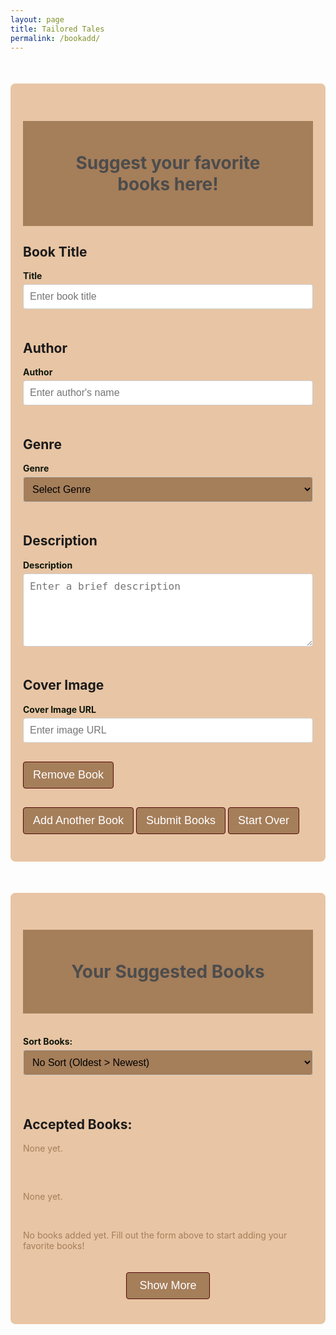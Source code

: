 ```yaml
---
layout: page
title: Tailored Tales
permalink: /bookadd/
---
```

<style>
    .container {
        max-width: 600px;
        margin: 50px auto;
        padding: 20px;
        background-color: #E8C5A4;
        border-radius: 8px;
    }
    

    h1 {
        background: #a57e5a;
        padding: 50px;
        font-size: 2em;
        text-align: center;
        color: #4C4C4C;
    }

    .container > h2 {
        margin: 20px 0 10px;
        font-size: 1.5em;
        color: #4C4C4C !important;
    }
    .container2 {
        max-width: 800px;
        margin: 50px auto;
        padding: 20px;
        background-color: #E8C5A4;
        border-radius: 8px;
    }
    .container2 > h2 {
        margin: 20px 0 10px;
        font-size: 1.5em;
        color: #4C4C4C !important;
    }

    h3 {
        color: #E8C5A4;

    }

    label {
        display: block;
        margin-bottom: 5px;
        font-weight: bold;
        color: black;
        color: #0d160b;
    }

    input, textarea, select {
        width: 100%;
        padding: 10px;
        margin-bottom: 20px;
        border: 1px solid #ccc;
        border-radius: 4px;
        font-size: 16px;
    }
    
    select {
        background-color: #a57e5a;

    }

    button {
        padding: 10px 15px;
        font-size: 18px;
        margin: 10px 0;
        color: white;
        background-color: #a57e5a;
        border-radius: 4px;
        cursor: pointer;
        border: 1px solid #500A0A;
    }

    button:hover {
        background-color: #500A0A;
        transition: 0.3s;
    }

    .start_over {
        margin-top: 20px;
        color: white;
        border: none;
        padding: 10px 15px;
        cursor: pointer;
        border-radius: 4px;
        border: 1px solid #500A0A;
    }

    .start_over:hover {
        background-color: #500A0A;
        transition: 0.3s;
    }

    /* Styling for Book List */
    #book-list-content {
        display: flex;
        flex-wrap: wrap;
        gap: 20px;
        justify-content: center;
    }

    .book {
        background-color: #a57e5a;
        padding: 15px;
        border: 1px solid #ccc;
        border-radius: 8px;
        max-width: 200px;
        box-shadow: 0 4px 8px rgba(0, 0, 0, 0.1);
        text-align: center;
        color: #faebd8;
    }

    .book h2 {
        color: #E8C5A4;
        font-size: 1.2em;
        margin-bottom: 10px;
    }

    .book p {
        color: #E8C5A4;
        margin: 5px 0;
        font-size: 0.9em;
    }

    .book img {
        max-width: 100px;
        height: auto;
        margin: 10px auto;
        display: block;
        border-radius: 4px;
    }

    .book-options {
        display: flex;
        flex-wrap: wrap;
        gap: 0.5em;
    }

    .book-options button {
        width: 45%;
        font-size: 11px;
    }


    /*expand button code*/
    #book-list-content.collapsed .book {
    display: none;
    }

    #book-list-content.collapsed .book:nth-child(-n+3) {
        display: block;
    }

    #book-list-content {
        overflow: hidden;
        transition: max-height 0.5s ease;
    }

    #book-list-content.collapsed {
        max-height: 680px; 
    }

    #toggle-books {
        display: block;
        margin: 20px auto;
        padding: 10px 20px;
        background-color: #a57e5a;
        color: white;
        border: 1px solid #500A0A;
        border-radius: 4px;
        cursor: pointer;
    }

    #toggle-books:hover {
        background-color: #500A0A;
        transition: 0.3s;
    }

    .admin-button {
    display: none;
    }
</style>

<div class="container">
    <h1>Suggest your favorite books here!</h1>
    <form id="book-form">
        <div id="books-container">
            <div class="book-entry">
                <h2>Book Title</h2>
                <label for="title">Title</label>
                <input type="text" class="title" placeholder="Enter book title" required>
                <h2>Author</h2>
                <label for="author">Author</label>
                <input type="text" class="author" placeholder="Enter author's name" required>
                <h2>Genre</h2>
                <label for="genre">Genre</label>
                <select class="genre" required>
                    <option value="">Select Genre</option>
                    <option value="Classics">Classics</option>
                    <option value="Fantasy">Fantasy</option>
                    <option value="Nonfiction">Nonfiction</option>
                    <option value="Historical Fiction">Historical Fiction</option>
                    <option value="Suspense/Thriller">Suspense/Thriller</option>
                    <option value="Romance">Romance</option>
                    <option value="Dystopian">Dystopian</option>
                    <option value="Mystery">Mystery</option>
                </select>
                <h2>Description</h2>
                <label for="description">Description</label>
                <textarea class="description" rows="5" placeholder="Enter a brief description" required></textarea>
                <h2>Cover Image</h2>
                <label for="cover_url">Cover Image URL</label>
                <input type="url" class="cover_url" placeholder="Enter image URL" required>
                <button type="button" class="remove-book">Remove Book</button>
            </div>
        </div>
        <button type="button" id="add-book">Add Another Book</button>
        <button type="submit">Submit Books</button>
        <button type="reset" class="start_over">Start Over</button>
    </form>
</div>

<div id="book-list" class="container2">
    <h1>Your Suggested Books</h1><br>
    <label for="sort-books">Sort Books:</label>
    <select id="sort-books">
        <option value="none">No Sort (Oldest > Newest)</option>
        <option value="alphabetical">Alphabetically</option>
    </select>
    <br><br>
    <div id="accepted-books-container">
    <h2>Accepted Books:</h2>
    <p id="accepted-books-list" style="color: #a57e5a;">None yet.</p></div>
    <div id="rejected-books-container">
    <h3>Rejected Books:</h3>
    <p id="rejected-books-list" style="color: #a57e5a;">None yet.</p></div><br>
    <div id="book-list-content" class="collapsed">
        <p style="color: #a57e5a">No books added yet. Fill out the form above to start adding your favorite books!</p>
    </div>
    <button id="toggle-books">Show More</button>
</div>


<script type="module">
    import { pythonURI, fetchOptions } from '{{ site.baseurl }}/assets/js/api/config.js';

    const toggleButton = document.getElementById('toggle-books');
    const bookList = document.getElementById('book-list-content');

    toggleButton.addEventListener('click', () => {
        bookList.classList.toggle('collapsed');
        bookList.classList.toggle('expanded');
        
        toggleButton.textContent = 
            bookList.classList.contains('collapsed') ? 'Show More' : 'Show Less';
    });


    document.getElementById('add-book').addEventListener('click', () => {
        const container = document.getElementById('books-container');
        const newEntry = document.createElement('div');
        newEntry.classList.add('book-entry');
        newEntry.innerHTML = `
            <h2>Book Title</h2>
            <label>Title</label>
            <input type="text" class="title" placeholder="Enter book title" required>

            <h2>Author</h2>
            <label>Author</label>
            <input type="text" class="author" placeholder="Enter author's name" required>

            <h2>Genre</h2>
            <label>Genre</label>
            <select class="genre" required>
                <option value="">Select Genre</option>
                <option value="Classics">Classics</option>
                <option value="Fantasy">Fantasy</option>
                <option value="Nonfiction">Nonfiction</option>
                <option value="Historical Fiction">Historical Fiction</option>
                <option value="Suspense/Thriller">Suspense/Thriller</option>
                <option value="Romance">Romance</option>
                <option value="Dystopian">Dystopian</option>
                <option value="Mystery">Mystery</option>
            </select>

            <h2>Description</h2>
            <label>Description</label>
            <textarea class="description" rows="5" placeholder="Enter a brief description" required></textarea>

            <h2>Cover Image</h2>
            <label>Cover Image URL</label>
            <input type="url" class="cover_url" placeholder="Enter image URL" required>

            <button type="button" class="remove-book">Remove Book</button>
        `;

        // Add remove button handler
        newEntry.querySelector('.remove-book').addEventListener('click', () => {
            container.removeChild(newEntry);
        });

        container.appendChild(newEntry);
    });

    // Handle form submission for bulk data
    document.getElementById('book-form').addEventListener('submit', async (event) => {
        event.preventDefault();

        const books = Array.from(document.querySelectorAll('.book-entry')).map(entry => ({
            title: entry.querySelector('.title').value,
            author: entry.querySelector('.author').value,
            genre: entry.querySelector('.genre').value,
            description: entry.querySelector('.description').value,
            cover_url: entry.querySelector('.cover_url').value
        }));

        if (books.length === 0) {
            alert('Please add at least one book.');
            return;
        }

        try {
            const response = await fetch(`${pythonURI}/api/suggest/bulk`, {
                method: 'POST',
                headers: {
                    'Content-Type': 'application/json'
                },
                body: JSON.stringify(books)
            });

            if (!response.ok) {
                throw new Error(`Failed to add books: ${response.statusText}`);
            }

            const result = await response.json();
            console.log('Bulk submission result:', result);

            let successCount = 0;
            let errorCount = 0;

            result.forEach(res => {
                if (res.error) {
                    console.error(`Failed to add book "${res.title}": ${res.message}`);
                    errorCount++;
                } else {
                    console.log(`Book "${res.title}" added successfully.`);
                    successCount++;
                }
            });


            // Reset form if successful
            if (successCount > 0) {
                document.getElementById('book-form').reset();
                document.getElementById('books-container').innerHTML = ''; // Clear all entries
            }
        } catch (error) {
            console.error('Error adding books:', error);
            alert(`Error: ${error.message}`);
        }
    });

    // Reset handler (optional)
    document.querySelector('.start_over').addEventListener('click', () => {
        document.getElementById('books-container').innerHTML = ''; // Clear all books
    });

    async function fetchRandomBook() {
        try {
            const response = await fetch(`${pythonURI}/api/suggest/random`);  // Use /api/suggest/random for GET
            if (!response.ok) {
                throw new Error('Failed to fetch random book: ' + response.statusText);
            }
            const book = await response.json();
        } catch (error) {
            console.error('Error fetching random book:', error);
        }
    }

    fetchRandomBook();

    async function deleteBook(title) {
        if (confirm(`Are you sure you want to delete "${title}"?`)) {
            try {
                const response = await fetch(`${pythonURI}/api/suggest`, {
                    ...fetchOptions,
                    method: 'DELETE',
                    headers: {
                        'Content-Type': 'application/json'
                    },
                    body: JSON.stringify({ title }) // Pass title as an object
                });

                if (!response.ok) {
                    throw new Error('Failed to delete book: ' + response.statusText);
                }

                console.log("Book deleted successfully");
                alert('Book deleted successfully!');
                fetchBooks(); // Refresh the book list
            } catch (error) {
                console.error('Error deleting book:', error);
                alert('Error deleting book: ' + error.message);
            }
        } else {
            alert("Deletion canceled");
        }
    }


    async function updateBook(id) {
    const bookContainer = Array.from(document.querySelectorAll('.book'))
        .find(book => book.dataset.id === id);

    if (!bookContainer) {
        alert('Book not found for update.');
        return;
    }

    const currentTitle = bookContainer.querySelector('h3').innerText;
    const currentAuthor = bookContainer.querySelector('p:nth-child(2)').innerText.split(': ')[1];
    const descriptionElement = Array.from(bookContainer.querySelectorAll('p'))
        .find(p => p.innerText.startsWith('Description:'));
    const currentDescription = descriptionElement ? descriptionElement.innerText.replace('Description: ', '') : '';
    const currentGenre = bookContainer.dataset.genre || '';
    const currentCoverUrl = bookContainer.querySelector('img').src;

    // Replace static fields with editable inputs
    bookContainer.innerHTML = `
        <input type="text" id="edit-title" value="${currentTitle}" placeholder="Title">
        <input type="text" id="edit-author" value="${currentAuthor}" placeholder="Author">
        <select id="edit-genre">
            <option value="Classics" ${currentGenre === 'Classics' ? 'selected' : ''}>Classics</option>
            <option value="Fantasy" ${currentGenre === 'Fantasy' ? 'selected' : ''}>Fantasy</option>
            <option value="Nonfiction" ${currentGenre === 'Nonfiction' ? 'selected' : ''}>Nonfiction</option>
            <option value="Historical Fiction" ${currentGenre === 'Historical Fiction' ? 'selected' : ''}>Historical Fiction</option>
            <option value="Suspense/Thriller" ${currentGenre === 'Suspense/Thriller' ? 'selected' : ''}>Suspense/Thriller</option>
            <option value="Romance" ${currentGenre === 'Romance' ? 'selected' : ''}>Romance</option>
            <option value="Dystopian" ${currentGenre === 'Dystopian' ? 'selected' : ''}>Dystopian</option>
            <option value="Mystery" ${currentGenre === 'Mystery' ? 'selected' : ''}>Mystery</option>
        </select>
        <textarea id="edit-description" placeholder="Description">${currentDescription}</textarea>
        <input type="text" id="edit-cover-url" value="${currentCoverUrl}" placeholder="Cover URL">
        <button id="save-update">OK</button>
        <button id="cancel-update">Cancel</button>
    `;

    // Handle Cancel Button
    document.getElementById('cancel-update').addEventListener('click', () => {
        fetchBooks(); // Reload the book list to cancel editing
    });

    document.getElementById('save-update').addEventListener('click', async () => {
        const updatedTitle = document.getElementById('edit-title').value;
        const updatedAuthor = document.getElementById('edit-author').value;
        const updatedGenre = document.getElementById('edit-genre').value;
        const updatedDescription = document.getElementById('edit-description').value;
        const updatedCoverUrl = document.getElementById('edit-cover-url').value;

        const updatedBookData = {
            title: updatedTitle,
            author: updatedAuthor,
            genre: updatedGenre,
            description: updatedDescription,
            cover_url: updatedCoverUrl
        };

        try {
            const response = await fetch(`${pythonURI}/api/suggest/${id}`, {
                ...fetchOptions,
                method: 'PUT',
                headers: {
                    'Content-Type': 'application/json'
                },
                body: JSON.stringify(updatedBookData)
            });

            if (!response.ok) {
                throw new Error('Failed to update book: ' + response.statusText);
            }

            console.log('Book updated successfully');
            alert('Book updated successfully!');
            fetchBooks(); // Refresh the book list
        } catch (error) {
            console.error('Error updating book:', error);
            alert('Error updating book: ' + error.message);
        }
    });
}
    
    let acceptedBooks = ""; // Variable to store accepted books list

    function updateAcceptedBooksList() {
        const acceptedBooksListElement = document.getElementById("accepted-books-list");
        acceptedBooksListElement.textContent = acceptedBooks.trim() ? acceptedBooks : "None yet.";
    }

    async function acceptBook(title) {
    const bookContainer = Array.from(document.querySelectorAll('.book'))
        .find(book => book.querySelector('h3').innerText === title);

    if (!bookContainer) {
        alert('Book not found for acceptance.');
        return;
    }

    const author = bookContainer.querySelector('p:nth-child(2)').innerText.split(': ')[1];
    const genre = bookContainer.querySelector('p:nth-child(3)').innerText.split(': ')[1];
    const description = bookContainer.querySelector('p:nth-child(4)').innerText.replace('Description: ', '');
    const cover_url = bookContainer.querySelector('img').src;

    const bookData = {
        title: title,
        author: author,
        genre: genre,
        description: description,
        cover_url: cover_url
    };

    try {
        const response = await fetch(`${pythonURI}/api/suggest/accept`, { 
            ...fetchOptions,
            method: 'POST',
            headers: {
                'Content-Type': 'application/json'
            },
            body: JSON.stringify(bookData)
        });

        const response2 = await fetch(`${pythonURI}/api/suggest`, {
            ...fetchOptions,
            method: 'DELETE',
            headers: {
                'Content-Type': 'application/json'
            },
            body: JSON.stringify({ title }) 
        });

        if (!response2.ok) {
            throw new Error('Failed to accept book: ' + response2.statusText);
        }

        acceptedBooks += (acceptedBooks ? ", " : "") + title;
        updateAcceptedBooksList(); // Update display
        
        console.log("Book accepted successfully");
        alert('Book accepted successfully!');
        console.log("Book removed from suggestions successfully");
        fetchBooks();  // Refresh book list
    } catch (error) {
        console.error('Error accepting book:', error);
        alert('Error accepting book: ' + error.message);
    }
}   

let rejectedBooks = ""; // Variable to store rejected books list

    function updateRejectedBooksList() {
        const rejectedBooksListElement = document.getElementById("rejected-books-list");
        rejectedBooksListElement.textContent = rejectedBooks.trim() ? rejectedBooks : "None yet.";
    }

async function rejectBook(title) {
    if (confirm(`Are you sure you want to reject "${title}"?`)) {
        try {
            const response = await fetch(`${pythonURI}/api/suggest`, {
                ...fetchOptions,
                method: 'DELETE',
                headers: {
                    'Content-Type': 'application/json'
                },
                body: JSON.stringify({ title }) // Pass title as an object
            });

            if (!response.ok) {
                throw new Error('Failed to reject book: ' + response.statusText);
            }

            console.log("Book rejected successfully");
            alert('Book rejected successfully!');
            rejectedBooks += (rejectedBooks ? ", " : "") + title;
            updateRejectedBooksList();
            fetchBooks();
        } catch (error) {
            console.error('Error rejecting book:', error);
            alert('Error rejecting book: ' + error.message);
        }
    } else {
        alert("Rejection canceled");
    }
}

document.getElementById('sort-books').addEventListener('change', fetchBooks);

    // create list at bottom
    async function fetchBooks() {
        try {
            const response = await fetch(new URL(`${pythonURI}/api/suggest/book`), fetchOptions); // Fetch all suggested books
            if (!response.ok) {
                throw new Error('Failed to fetch books: ' + response.statusText);
            }

        const books = await response.json();

        const sortOption = document.getElementById('sort-books').value;
        if (sortOption === "alphabetical") {
            books.sort((a, b) => a.title.localeCompare(b.title));
        }

        const bookList = document.getElementById('book-list-content');
        if (books.length === 0) {
            bookList.innerHTML = '<p style="color: #000000">No books added yet. Fill out the form above to start adding your favorite books!</p>';
            return;
        }

        // Render books
    bookList.innerHTML = books
    .map(
        book => `
        <div class="book" data-id="${book.id}" data-title="${book.title}">
            <h3>${book.title}</h3>
            <p><strong>Author:</strong> ${book.author}</p>
            <p><strong>Genre:</strong> ${book.genre}</p>
            <p><strong>Description:</strong> ${book.description}</p>
            <img src="${book.cover_url}" alt="Cover image of ${book.title}">
            <div class="book-options">
                <button class="updateButton" data-id="${book.id}">Update</button>
                <button class="deleteButton" data-title="${book.title}">Delete</button>
                <button class="acceptButton" data-title="${book.title}">Accept</button>
                <button class="rejectButton" data-title="${book.title}">Reject</button>
            </div>
        </div>
    `
    )
    .join('');
        
        document.querySelectorAll('.updateButton').forEach(button => {
            button.addEventListener('click', (event) => {
                const id = event.target.dataset.id; // Get the title from data attribute
                updateBook(id);
            });
        });
        document.querySelectorAll('.deleteButton').forEach(button => {
            button.addEventListener('click', (event) => {
                const title = event.target.dataset.title; 
                deleteBook(title);
            });
        });
        document.querySelectorAll('.acceptButton').forEach(button => {
            button.addEventListener('click', (event) => {
                const title = event.target.dataset.title; // Get the title from data attribute
                acceptBook(title);
            });
        });
        document.querySelectorAll('.rejectButton').forEach(button => {
            button.addEventListener('click', (event) => {
                const title = event.target.dataset.title; // Get the title from data attribute
                rejectBook(title);
            });
        });

    } catch (error) {
        console.error('Error fetching books:', error);
    }
}


document.addEventListener('DOMContentLoaded', () => {
    fetchBooks();
});

</script>